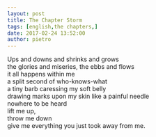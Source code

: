 ```yaml
---
layout: post
title: The Chapter Storm
tags: [english,the chapters,]
date: 2017-02-24 13:52:00
author: pietro
---
```

Ups and downs and shrinks and grows<br/>the glories and miseries, the ebbs and flows<br/>it all happens within me<br/>a split second of who-knows-what<br/>a tiny barb caressing my soft belly<br/>drawing marks upon my skin like a painful needle<br/>nowhere to be heard<br/>lift me up,<br/>throw me down<br/>give me everything you just took away from me.
